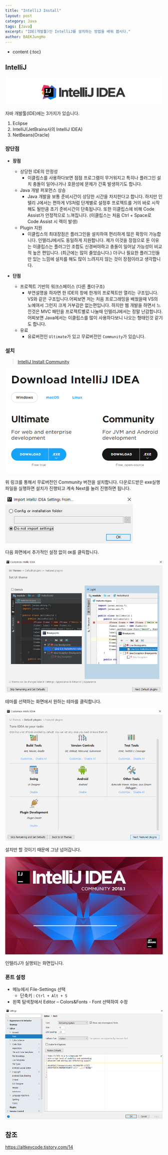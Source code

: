 ```yaml
---
title: "IntelliJ Install"
layout: post
category: Java
tags: [Java]
excerpt: "IDE(개발툴)인 IntelliJ를 설치하는 방법을 배워 봅시다."
author: BAEKJungHo
---
```


* content
{:toc}

## IntelliJ

  ![i1](/images/posts/201906/i1.jpg)

  자바 개발툴(IDE)에는 3가지가 있습니다.

  1. Eclipse
  2. IntelliJ(JetBrains사의 IntelliJ IDEA)
  3. NetBeans(Oracle)

### 장단점

  - __장점__
    - 상당한 IDE의 안정성
      - 이클립스를 사용하다보면 점점 프로그램이 무거워지고 특히나 플러그인 설치 충돌이 일어나거나 호환성에 문제가 간혹 발생하기도 합니다.
    - Java 개발 퍼포먼스 상승
      - Java 개발을 보통 준비시간이 상당한 시간을 차지한다고 합니다. 하지만 인텔리 J에서는 편하게 VS처럼 단계별로 설정후 프로젝트를 거의 바로 시작해도 될만큼 초기 준비시간이 단축됩니다. 또한 이클립스에 비해 Code Assist가 안정적으로 느껴집니다. (이클립스는 처음 Ctrl + Space로 Code Assist 시 렉이 발생)
    - Plugin 지원
      - 이클립스의 최대장점은 플러그인을 설치하여 편리하게 많은 확장이 가능합니다. 인텔리J에서도 동일하게 지원합니다. 제가 이것을 장점으로 둔 이유는 이클립스는 플러그인 조합도 신경써야하고 충돌이 일어날 가능성이 비교적 높은 편입니다. (최근에는 많이 줄었습니다.) 더구나 필요한 플러그인들만 있는 느낌에 설치를 해도 많이 느려지지 않는 것이 장점이라고 생각합니다.

  - __단점__
    - 프로젝트 기반의 워크스페이스 (다른 폴더구조)
      - 부연설명을 하자면 한 IDE의 창에 한개의 프로젝트만 열리는 구조입니다. VS와 같은 구조입니다.어찌보면 저는 처음 프로그래밍을 배웠을때 VS의 노예여서 그런지 크게 거부감은 없는편입니다. 하지만 웹 개발을 하면서 느낀것은 MVC 패턴을 프로젝트별로 나눌때 인텔리J에서는 정말 난감합니다. 어찌보면 Java에서는 이클립스를 많이 사용하다보니 나오는 형태인것 같기도 합니다.
    - 유료
      - 유료버전인 `Ultimate`가 있고 무료버전인 `Community`가 있습니다.

### 설치

  > [IntelliJ Install Community](https://www.jetbrains.com/idea/download/#section=windows)

  ![i2](/images/posts/201906/i2.jpg)

  위 링크를 통해서 무료버전인 Community 버전을 설치합니다. 다운로드받은 exe실행파일을 실행하면 설치가 진행되고 계속 Next를 눌러 진행하면 됩니다.

  ![i3](/images/posts/201906/i3.jpg)

  다음 화면에서 추가적인 설정 없이 `OK`를 클릭합니다.

  ![i4](/images/posts/201906/i4.jpg)

  테마를 선택하는 화면에서 원하는 테마를 클릭합니다.

  ![i5](/images/posts/201906/i5.jpg)

  설치만 할 것이기 때문에 그냥 넘어갑니다.

  ![i6](/images/posts/201906/i6.jpg)

  인텔리J가 실행되는 화면입니다.

### 폰트 설정

  - 메뉴에서 File-Settings 선택
    - 단축키 : `Ctrl + Alt + S`
  - 왼쪽 탐색창에서 Editor – Colors&Fonts - Font 선택하여 수정

  ![font1](/images/posts/201906/font1.jpg)

## 참조

  https://altkeycode.tistory.com/14
